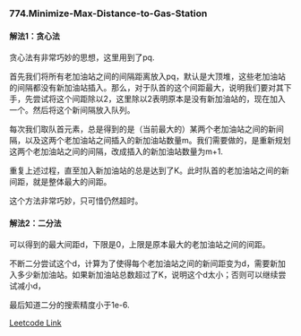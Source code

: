 ### 774.Minimize-Max-Distance-to-Gas-Station

#### 解法1：贪心法

贪心法有非常巧妙的思想，这里用到了pq.

首先我们将所有老加油站之间的间隔距离放入pq，默认是大顶堆，这些老加油站的间隔都没有新加油站插入。那么，对于队首的这个间距最大，说明我们要对其下手，先尝试将这个间距除以2，这里除以2表明原本是没有新加油站的，现在加入一个。然后将这个新间隔放入队列。

每次我们取队首元素，总是得到的是（当前最大的）某两个老加油站之间的新间隔，以及这两个老加油站之间插入的新加油站数量m。我们需要做的，是重新规划这两个老加油站之间的间隔，改成插入的新加油站数量为m+1.

重复上述过程，直至加入新加油站的总是达到了K。此时队首的老加油站之间的新间距，就是整体最大的间距。

这个方法非常巧妙，只可惜仍然超时。

#### 解法2：二分法

可以得到的最大间距d，下限是0，上限是原本最大的老加油站之间的间距。

不断二分尝试这个d，计算为了使得每个老加油站之间的新间距变为d，需要新加入多少新加油站。如果新加油站总数超过了K，说明这个d太小；否则可以继续尝试减小d，

最后知道二分的搜索精度小于1e-6.


[Leetcode Link](https://leetcode.com/problems/minimize-max-distance-to-gas-station)